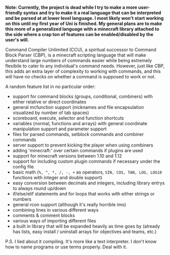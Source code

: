 **Note: Currently, the project is dead while I try to make a more user-friendly syntax and try to make it a real language that can be interpreted and be parsed at at lower level language. I most likely won't start working on this until my first year of Uni is finished. My general plans are to make this more of a generalized language with a minecraft library attached to the side where a crap ton of features can be enabled/disabled by the user's will.**

Command Compiler Unlimited (CCU), a spiritual successor to Command Block Parser (CBP), is a minecraft scripting language that will make understand large numbers of commands easier while being extremely flexibile to cater to any individual's command needs. However, just like CBP, this adds an extra layer of complexity to working with commands, and this will have no checks on whether a command is supposed to work or not.

A random feature list in no particular order:
* support for command blocks (groups, conditional, combiners) with either relative or direct coordinates
* general mcfunction support (nicknames and file encapsulation visualized by number of tab spaces)
* scoreboard, execute, selector and function shortcuts
* variables (normal, functions and arrays) with general coordinate manipulation support and parameter support
* files for parsed commands, setblock commands and combiner commands
* server support to prevent kicking the player when using combiners
* adding 'minecraft:' over certain commands if plugins are used
* support for minecraft versions between 1.10 and 1.12
* support for including custom plugin commands if necessary under the config file
* basic math (`%, ^, *, /, -, +` as operators, `SIN, COS, TAN, LOG, LOG10` functions with integer and double support)
* easy conversion between decimals and integers, including library entrys to always round up/down
* if/else/elif statements and for loops that works with either strings or numbers
* general rcon support (although it's really horrible imo)
* combining lines in various different ways
* comments & comment blocks
* various ways of importing different files
* a built in library that will be expanded heavily as time goes by (already has lists, easy install / uninstall arrays for objectives and teams, etc.)

P.S. I lied about it compiling. It's more like a text interpreter. I don't know how to name programs or use terms properly. Deal with it.
